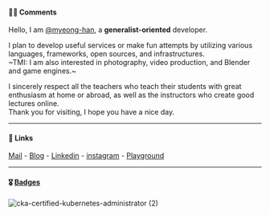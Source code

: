 #### ✍🏻 Comments
Hello, I am [@myeong-han](https://github.com/myeong-han/), a **generalist-oriented** developer.

I plan to develop useful services or make fun attempts by utilizing various languages, frameworks, open sources, and infrastructures.   
~TMI: I am also interested in photography, video production, and Blender and game engines.~

I sincerely respect all the teachers who teach their students with great enthusiasm at home or abroad, as well as the instructors who create good lectures online.   
Thank you for visiting, I hope you have a nice day.

---

#### 🔗 Links
[Mail](mailto:ames11118@gmail.com) - [Blog](https://myeong-han.github.io/) - [Linkedin](https://www.linkedin.com/in/warren8/) - [instagram](https://www.instagram.com/mjonnir/) - [Playground]()

---

#### 🎖️ [Badges](https://www.credly.com/users/myeonghan-kim.f0d8163e/badges)
![cka-certified-kubernetes-administrator (2)](https://github.com/myeong-han/myeong-han/assets/31746222/9ac45ba1-aeb1-452e-9bf9-91445fad04e1)
<!-- image size: 150px,150px ->
